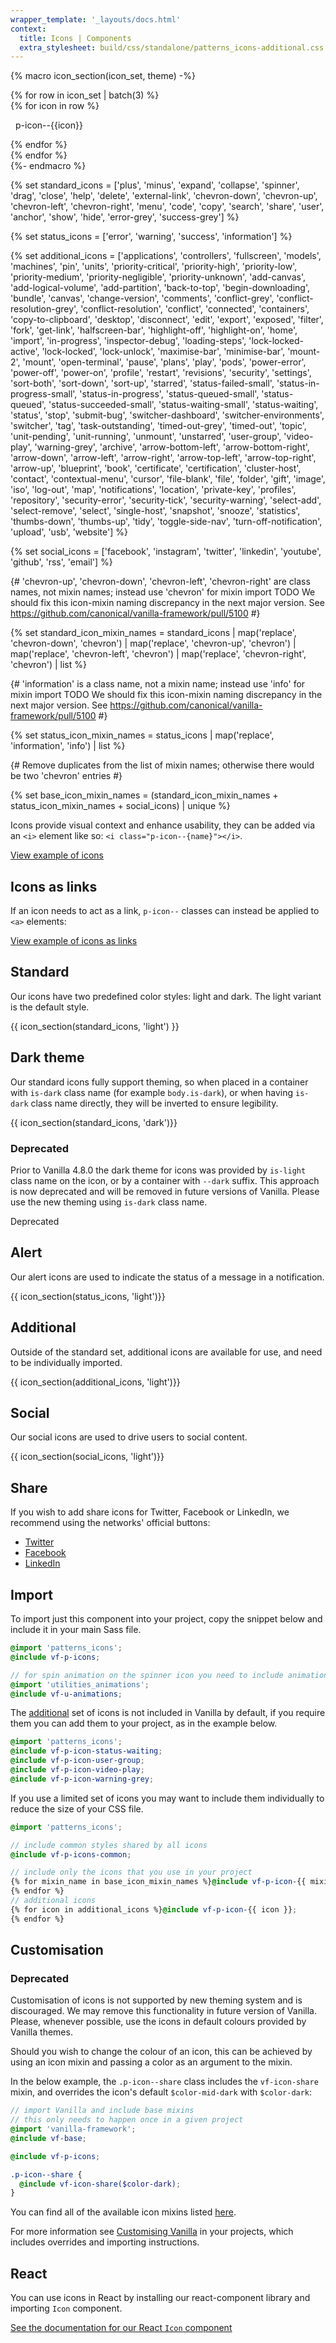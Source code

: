 ```yaml
---
wrapper_template: '_layouts/docs.html'
context:
  title: Icons | Components
  extra_stylesheet: build/css/standalone/patterns_icons-additional.css
---
```


{% macro icon_section(icon_set, theme) -%}

<section >
  <div class="p-strip is-shallow u-no-padding--top" {% if theme == "dark" %}style="background-color: transparent;"{% endif %}>{% for row in icon_set | batch(3) %}
  <div class="row u-equal-height">
    {% for icon in row %}<div class="p-card col-4 u-vertically-center {% if theme == "dark" %}is-dark{% endif %}" {% if theme == "dark" %}style="background-color: #111; color: #fff;"{% endif %}>
      <p><i class="p-icon--{{icon}} {% if theme == "dark" %}is-dark{% endif %}" style="margin-right: 0.5rem;"></i>p-icon--{{icon}}</p>
    </div>{% endfor %}
  </div>{% endfor %}
  </div>
</section>
{%- endmacro %}

{% set standard_icons = ['plus', 'minus', 'expand', 'collapse', 'spinner', 'drag', 'close', 'help', 'delete', 'external-link', 'chevron-down', 'chevron-up', 'chevron-left', 'chevron-right', 'menu', 'code', 'copy', 'search', 'share', 'user', 'anchor', 'show', 'hide', 'error-grey', 'success-grey'] %}

{% set status_icons = ['error',  'warning', 'success', 'information'] %}

{% set additional_icons = ['applications', 'controllers', 'fullscreen', 'models', 'machines', 'pin', 'units', 'priority-critical', 'priority-high', 'priority-low', 'priority-medium', 'priority-negligible', 'priority-unknown', 'add-canvas', 'add-logical-volume', 'add-partition', 'back-to-top', 'begin-downloading', 'bundle', 'canvas', 'change-version', 'comments', 'conflict-grey', 'conflict-resolution-grey', 'conflict-resolution', 'conflict', 'connected', 'containers', 'copy-to-clipboard', 'desktop', 'disconnect', 'edit', 'export', 'exposed', 'filter', 'fork', 'get-link', 'halfscreen-bar', 'highlight-off', 'highlight-on', 'home', 'import', 'in-progress', 'inspector-debug', 'loading-steps', 'lock-locked-active', 'lock-locked', 'lock-unlock', 'maximise-bar', 'minimise-bar', 'mount-2', 'mount', 'open-terminal', 'pause', 'plans', 'play', 'pods', 'power-error', 'power-off', 'power-on', 'profile', 'restart', 'revisions', 'security', 'settings', 'sort-both', 'sort-down', 'sort-up', 'starred', 'status-failed-small', 'status-in-progress-small', 'status-in-progress', 'status-queued-small', 'status-queued', 'status-succeeded-small', 'status-waiting-small', 'status-waiting', 'status', 'stop', 'submit-bug', 'switcher-dashboard', 'switcher-environments', 'switcher', 'tag', 'task-outstanding', 'timed-out-grey', 'timed-out', 'topic', 'unit-pending', 'unit-running', 'unmount', 'unstarred', 'user-group', 'video-play', 'warning-grey', 'archive', 'arrow-bottom-left', 'arrow-bottom-right', 'arrow-down', 'arrow-left', 'arrow-right', 'arrow-top-left', 'arrow-top-right', 'arrow-up', 'blueprint', 'book', 'certificate', 'certification', 'cluster-host', 'contact', 'contextual-menu', 'cursor', 'file-blank', 'file', 'folder', 'gift', 'image', 'iso', 'log-out', 'map', 'notifications', 'location', 'private-key', 'profiles', 'repository', 'security-error', 'security-tick', 'security-warning', 'select-add', 'select-remove', 'select', 'single-host', 'snapshot', 'snooze', 'statistics', 'thumbs-down', 'thumbs-up', 'tidy', 'toggle-side-nav', 'turn-off-notification', 'upload', 'usb', 'website'] %}

{% set social_icons = ['facebook', 'instagram', 'twitter', 'linkedin', 'youtube', 'github', 'rss', 'email'] %}

{#
'chevron-up', 'chevron-down', 'chevron-left', 'chevron-right' are class names, not mixin names; instead use 'chevron' for mixin import
TODO We should fix this icon-mixin naming discrepancy in the next major version.
See https://github.com/canonical/vanilla-framework/pull/5100
#}

{% set standard_icon_mixin_names = standard_icons
  | map('replace', 'chevron-down', 'chevron')
  | map('replace', 'chevron-up', 'chevron')
  | map('replace', 'chevron-left', 'chevron')
  | map('replace', 'chevron-right', 'chevron')
  | list
%}

{#
'information' is a class name, not a mixin name; instead use 'info' for mixin import
TODO We should fix this icon-mixin naming discrepancy in the next major version.
See https://github.com/canonical/vanilla-framework/pull/5100
#}

{% set status_icon_mixin_names = status_icons | map('replace', 'information', 'info') | list %}

{#
Remove duplicates from the list of mixin names; otherwise there would be two 'chevron' entries
#}

{% set base_icon_mixin_names = (standard_icon_mixin_names + status_icon_mixin_names + social_icons) | unique %}

Icons provide visual context and enhance usability, they can be added via an `<i>` element like so: `<i class="p-icon--{name}"></i>`.

<div class="embedded-example"><a href="/docs/examples/patterns/icons/standard" class="js-example">
View example of icons
</a></div>

## Icons as links

If an icon needs to act as a link, `p-icon--` classes can instead be applied to `<a>` elements:

<div class="embedded-example"><a href="/docs/examples/patterns/icons/icons-links" class="js-example">
View example of icons as links
</a></div>

## Standard

Our icons have two predefined color styles: light and dark. The light variant is the default style.

{{ icon_section(standard_icons, 'light') }}

## Dark theme

Our standard icons fully support theming, so when placed in a container with `is-dark` class name (for example `body.is-dark`), or when having `is-dark` class name directly, they will be inverted to ensure legibility.

{{ icon_section(standard_icons, 'dark')}}

<div class="p-notification--caution">
  <div class="p-notification__content">
    <h3 class="p-notification__title">Deprecated</h3>
    <p class="p-notification__message">Prior to Vanilla 4.8.0 the dark theme for icons was provided by <code>is-light</code> class name on the icon, or by a container with <code>--dark</code> suffix. This approach is now deprecated and will be removed in future versions of Vanilla. Please use the new theming using <code>is-dark</code> class name.</p>
  </div>
</div>

<span class="p-status-label--negative">Deprecated</span>

## Alert

Our alert icons are used to indicate the status of a message in a notification.

{{ icon_section(status_icons, 'light')}}

## Additional

Outside of the standard set, additional icons are available for use, and need to be individually imported.

{{ icon_section(additional_icons, 'light')}}

## Social

Our social icons are used to drive users to social content.

{{ icon_section(social_icons, 'light')}}

## Share

If you wish to add share icons for Twitter, Facebook or LinkedIn, we recommend using the networks' official buttons:

<div class="p-strip is-shallow u-no-padding--top">
  <div class="row">
    <ul class="p-inline-list--middot">
      <li class="p-inline-list__item">
        <a href="https://dev.twitter.com/web/tweet-button/">Twitter</a>
      </li>
      <li class="p-inline-list__item">
        <a href="https://developers.facebook.com/docs/plugins/share-button/">Facebook</a>
      </li>
      <li class="p-inline-list__item">
        <a href="https://docs.microsoft.com/en-us/linkedin/consumer/integrations/self-serve/plugins/share-plugin">LinkedIn</a>
      </li>
    </ul>
  </div>
</div>

## Import

To import just this component into your project, copy the snippet below and include it in your main Sass file.

```scss
@import 'patterns_icons';
@include vf-p-icons;

// for spin animation on the spinner icon you need to include animations utility
@import 'utilities_animations';
@include vf-u-animations;
```

The [additional](#additional) set of icons is not included in Vanilla by default, if you require them you can add them to your project, as in the example below.

```scss
@import 'patterns_icons';
@include vf-p-icon-status-waiting;
@include vf-p-icon-user-group;
@include vf-p-icon-video-play;
@include vf-p-icon-warning-grey;
```

If you use a limited set of icons you may want to include them individually to reduce the size of your CSS file.

```scss
@import 'patterns_icons';

// include common styles shared by all icons
@include vf-p-icons-common;

// include only the icons that you use in your project
{% for mixin_name in base_icon_mixin_names %}@include vf-p-icon-{{ mixin_name }};
{% endfor %}
// additional icons
{% for icon in additional_icons %}@include vf-p-icon-{{ icon }};
{% endfor %}
```

## Customisation

<div class="p-notification--caution">
  <div class="p-notification__content">
    <h3 class="p-notification__title">Deprecated</h3>
    <p class="p-notification__message">Customisation of icons is not supported by new theming system and is discouraged. We may remove this functionality in future version of Vanilla. Please, whenever possible, use the icons in default colours provided by Vanilla themes.</p>
  </div>
</div>

Should you wish to change the colour of an icon, this can be achieved by using an icon mixin and passing a color as an argument to the mixin.

In the below example, the `.p-icon--share` class includes the `vf-icon-share` mixin, and overrides the icon's default `$color-mid-dark` with `$color-dark`:

```scss
// import Vanilla and include base mixins
// this only needs to happen once in a given project
@import 'vanilla-framework';
@include vf-base;

@include vf-p-icons;

.p-icon--share {
  @include vf-icon-share($color-dark);
}
```

You can find all of the available icon mixins listed [here](https://github.com/canonical/vanilla-framework/blob/main/scss/_base_icon-definitions.scss).

For more information see [Customising Vanilla](/docs/customising-vanilla/) in your projects, which includes overrides and importing instructions.

## React

You can use icons in React by installing our react-component library and importing `Icon` component.

[See the documentation for our React `Icon` component](https://canonical.github.io/react-components/?path=/docs/icon--default-story#icon)
